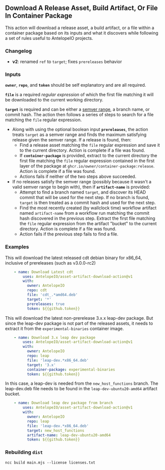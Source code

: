 ## Download A Release Asset, Build Artifact, Or File In Container Package

This action will download a release asset, a build artifact, or a file within a container package based on its inputs and what it discovers while following a set of rules useful to AntelopeIO projects.

### Changelog
* **v2**: renamed `ref` to `target`; fixes `prereleases` behavior

### Inputs
**`owner`**, **`repo`**, and **`token`** should be self explanatory and are all required.

**`file`** is a required _regular expression_ of which the first file matching it will be downloaded to the current working directory.

**`target`** is required and can be either a [semver range](https://github.com/npm/node-semver), a branch name, or commit hash. The action then follows a series of steps to search for a file matching the `file` regular expression.

* Along with using the optional boolean input **`prereleases`**, the action treats `target` as a semver range and finds the maximum satisfying release given the semver range. If a release is found, then:
  * Find a release asset matching the `file` regular expression and save it to the current directory. Action is complete if a file was found.
  * If **`container-package`** is provided, extract to the current directory the first file matching the `file` regular expression contained in the first layer of the package at `ghcr.io/owner/container-package:release`. Action is complete if a file was found.
  * Actions fails if neither of the two steps above succeeded.
* If no releases satisfy the semver range (possibly because it wasn't a valid semver range to begin with), then if **`artifact-name`** is provided:
  * Attempt to find a branch named `target`, and discover its HEAD commit that will be used for the next step. If no branch is found, `target` is then treated as a commit hash and used for the next step.
  * Find the most recently created (by wallclock time) workflow artifact named `artifact-name` from a workflow run matching the commit hash discovered in the previous step. Extract the first file matching the `file` regular expression from the artifact "bucket" to the current directory. Action is complete if a file was found.
  * Action fails if the previous step fails to find a file.

### Examples
This will download the latest released cdt debian binary for x86_64, inclusive of prereleases (such as v3.0.0-rc2)
```yaml
    - name: Download Latest cdt
        uses: AntelopeIO/asset-artifact-download-action@v1
        with:
          owner: AntelopeIO
          repo: cdt
          file: 'cdt_.*amd64.deb'
          target: '*'
          prereleases: true
          token: ${{github.token}}
```

This will download the latest non-prerelease 3.x.x leap-dev package. But since the leap-dev package is not part of the released assets, it needs to extract it from the `experimental-binaries` container image.
```yaml
    - name: Download 3.x leap dev package
        uses: AntelopeIO/asset-artifact-download-action@v1
        with:
          owner: AntelopeIO
          repo: leap
          file: 'leap-dev.*x86_64.deb'
          target: '3.x'
          container-package: experimental-binaries
          token: ${{github.token}}
```

In this case, a leap-dev is needed from the `new_host_functions` branch. The leap-dev.deb file needs to be found in the `leap-dev-ubuntu20-amd64` artifact bucket.
```yaml
    - name: Download leap dev package from branch
        uses: AntelopeIO/asset-artifact-download-action@v1
        with:
          owner: AntelopeIO
          repo: leap
          file: 'leap-dev.*x86_64.deb'
          target: new_host_functions
          artifact-name: leap-dev-ubuntu20-amd64
          token: ${{github.token}}
```

### Rebuilding `dist`
```
ncc build main.mjs --license licenses.txt
```
